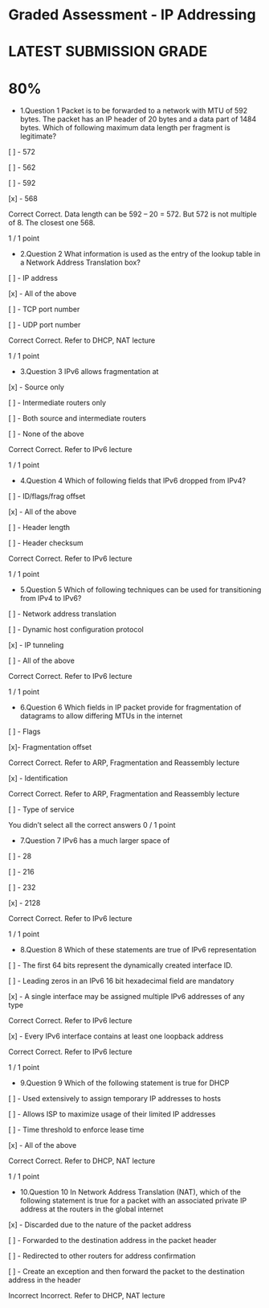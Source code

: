 # Graded Assessment - IP Addressing
# LATEST SUBMISSION GRADE
# 80%

 - 1.Question 1
Packet is to be forwarded to a network with MTU of 592 bytes. The packet has an IP header of 20 bytes and a data part of 1484 bytes. Which of following maximum data length per fragment is legitimate?


[ ] - 572


[ ] - 562


[ ] - 592


[x] - 568

Correct
Correct. Data length can be 592 – 20 = 572. But 572 is not multiple of 8. The closest one 568.

1 / 1 point

 - 2.Question 2
What information is used as the entry of the lookup table in a Network Address Translation box?


[ ] - IP address


[x] - All of the above


[ ] - TCP port number


[ ] - UDP port number

Correct
Correct. Refer to DHCP, NAT lecture

1 / 1 point

- 3.Question 3
IPv6 allows fragmentation at


[x] - Source only


[ ] - Intermediate routers only


[ ] - Both source and intermediate routers


[ ] - None of the above

Correct
Correct. Refer to IPv6 lecture

1 / 1 point
- 4.Question 4
Which of following fields that IPv6 dropped from IPv4?



[ ] - ID/flags/frag offset



[x] - All of the above



[ ] - Header length



[ ] - Header checksum

Correct
Correct. Refer to IPv6 lecture

1 / 1 point

- 5.Question 5
Which of following techniques can be used for transitioning from IPv4 to IPv6?



[ ] - Network address translation



[ ] - Dynamic host configuration protocol



[x] - IP tunneling



[ ] - All of the above

Correct
Correct. Refer to IPv6 lecture

1 / 1 point

 - 6.Question 6
Which fields in IP packet provide for fragmentation of datagrams to allow differing MTUs in the internet



[ ] - Flags



[x]- Fragmentation offset

Correct
Correct. Refer to ARP, Fragmentation and Reassembly lecture



[x] - Identification

Correct
Correct. Refer to ARP, Fragmentation and Reassembly lecture



[ ] - Type of service

You didn’t select all the correct answers
0 / 1 point

- 7.Question 7
IPv6 has a much larger space of



[ ] - 28



[ ] - 216



[ ] - 232



[x] - 2128

Correct
Correct. Refer to IPv6 lecture

1 / 1 point

- 8.Question 8
Which of these statements are true of IPv6 representation



[ ] - The first 64 bits represent the dynamically created interface ID.



[ ] - Leading zeros in an IPv6 16 bit hexadecimal field are mandatory



[x] - A single interface may be assigned multiple IPv6 addresses of any type

Correct
Correct. Refer to IPv6 lecture



[x] - Every IPv6 interface contains at least one loopback address

Correct
Correct. Refer to IPv6 lecture

1 / 1 point

- 9.Question 9
Which of the following statement is true for DHCP



[ ] - Used extensively to assign temporary IP addresses to hosts



[ ] - Allows ISP to maximize usage of their limited IP addresses



[ ] - Time threshold to enforce lease time



[x] - All of the above

Correct
Correct. Refer to DHCP, NAT lecture

1 / 1 point

- 10.Question 10
In Network Address Translation (NAT), which of the following statement is true for a packet with an associated private IP address at the routers in the global internet



[x] - Discarded due to the nature of the packet address



[ ] - Forwarded to the destination address in the packet header



[ ] - Redirected to other routers for address confirmation



[ ] - Create an exception and then forward the packet to the destination address in the header

Incorrect
Incorrect. Refer to DHCP, NAT lecture
